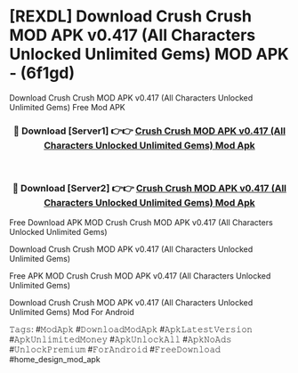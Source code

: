 # [REXDL] Download Crush Crush MOD APK v0.417 (All Characters Unlocked Unlimited Gems) MOD APK - (6f1gd)
Download Crush Crush MOD APK v0.417 (All Characters Unlocked Unlimited Gems) Free Mod APK

<div align="center">
<h3>🔴 Download [Server1] 👉👉 <a href="https://apk-comot.site?title=Crush_Crush_MOD_APK_v0.417_(All_Characters_Unlocked_Unlimited_Gems)">Crush Crush MOD APK v0.417 (All Characters Unlocked Unlimited Gems) Mod Apk</a></h3><br>

<h3>🔴 Download [Server2] 👉👉 <a href="https://apk-comot.site?title=Crush_Crush_MOD_APK_v0.417_(All_Characters_Unlocked_Unlimited_Gems)">Crush Crush MOD APK v0.417 (All Characters Unlocked Unlimited Gems) Mod Apk</a></h3>
</div>


Free Download APK MOD Crush Crush MOD APK v0.417 (All Characters Unlocked Unlimited Gems)

Download Crush Crush MOD APK v0.417 (All Characters Unlocked Unlimited Gems) 

Free APK MOD Crush Crush MOD APK v0.417 (All Characters Unlocked Unlimited Gems) 

Download Crush Crush MOD APK v0.417 (All Characters Unlocked Unlimited Gems) Mod For Android

𝚃𝚊𝚐𝚜: #𝙼𝚘𝚍𝙰𝚙𝚔 #𝙳𝚘𝚠𝚗𝚕𝚘𝚊𝚍𝙼𝚘𝚍𝙰𝚙𝚔 #𝙰𝚙𝚔𝙻𝚊𝚝𝚎𝚜𝚝𝚅𝚎𝚛𝚜𝚒𝚘𝚗 #𝙰𝚙𝚔𝚄𝚗𝚕𝚒𝚖𝚒𝚝𝚎𝚍𝙼𝚘𝚗𝚎𝚢 #𝙰𝚙𝚔𝚄𝚗𝚕𝚘𝚌𝚔𝙰𝚕𝚕 #𝙰𝚙𝚔𝙽𝚘𝙰𝚍𝚜 #𝚄𝚗𝚕𝚘𝚌𝚔𝙿𝚛𝚎𝚖𝚒𝚞𝚖 #𝙵𝚘𝚛𝙰𝚗𝚍𝚛𝚘𝚒𝚍 #𝙵𝚛𝚎𝚎𝙳𝚘𝚠𝚗𝚕𝚘𝚊𝚍 #home_design_mod_apk
